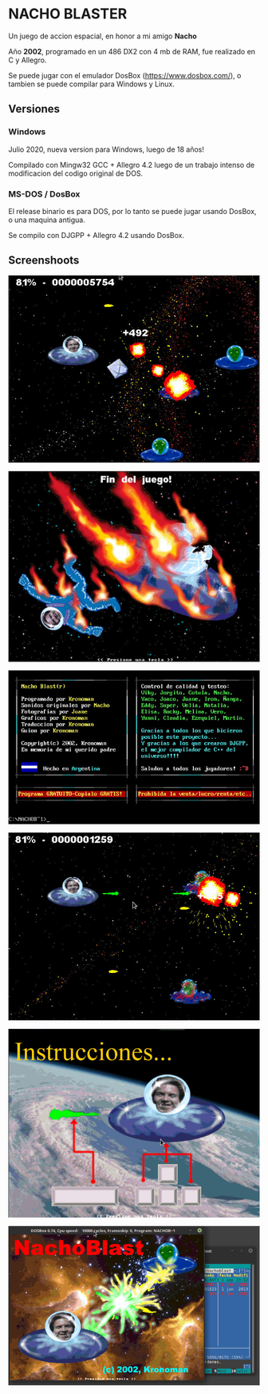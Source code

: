 # NACHO BLASTER

Un juego de accion espacial, en honor a mi amigo **Nacho**

Año **2002**, programado en un 486 DX2 con 4 mb de RAM, fue realizado en C y Allegro.

Se puede jugar con el emulador DosBox (https://www.dosbox.com/), o tambien se puede compilar para Windows y Linux.

## Versiones

### Windows

Julio 2020, nueva version para Windows, luego de 18 años!

Compilado con Mingw32 GCC + Allegro 4.2 luego de un trabajo intenso de modificacion del codigo original de DOS.

### MS-DOS / DosBox

El release binario es para DOS, por lo tanto se puede jugar usando DosBox, o una maquina antigua.

Se compilo con DJGPP + Allegro 4.2 usando DosBox.

## Screenshoots

![ScreenShot](screenshots/1.jpg)

![ScreenShot](screenshots/2.jpg)

![ScreenShot](screenshots/3.jpg)

![ScreenShot](screenshots/4.jpg)

![ScreenShot](screenshots/5.jpg)

![ScreenShot](screenshots/6.jpg)
